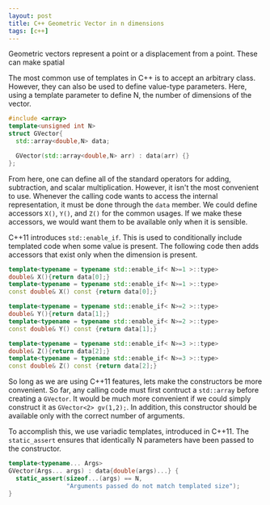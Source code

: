 ```yaml
---
layout: post
title: C++ Geometric Vector in n dimensions
tags: [c++]
---
```


Geometric vectors represent a point or a displacement from a point.
These can make spatial

The most common use of templates in C++ is to accept an arbitrary class.
However, they can also be used to define value-type parameters.
Here, using a template parameter to define N, the number of dimensions of the vector.

```c++
#include <array>
template<unsigned int N>
struct GVector{
  std::array<double,N> data;

  GVector(std::array<double,N> arr) : data(arr) {}
};
```

From here, one can define all of the standard operators for adding, subtraction, and scalar multiplication.
However, it isn't the most convenient to use.
Whenever the calling code wants to access the internal representation,
  it must be done through the `data` member.
We could define accessors `X()`, `Y()`, and `Z()` for the common usages.
If we make these accessors, we would want them to be available only when it is sensible.

C++11 introduces `std::enable_if`.
This is used to conditionally include templated code when some value is present.
The following code then adds accessors that exist only when the dimension is present.

```c++
template<typename = typename std::enable_if< N>=1 >::type>
double& X(){return data[0];}
template<typename = typename std::enable_if< N>=1 >::type>
const double& X() const {return data[0];}

template<typename = typename std::enable_if< N>=2 >::type>
double& Y(){return data[1];}
template<typename = typename std::enable_if< N>=2 >::type>
const double& Y() const {return data[1];}

template<typename = typename std::enable_if< N>=3 >::type>
double& Z(){return data[2];}
template<typename = typename std::enable_if< N>=3 >::type>
const double& Z() const {return data[2];}
```

So long as we are using C++11 features, lets make the constructors be more convenient.
So far, any calling code must first contruct a `std::array` before creating a `GVector`.
It would be much more convenient if we could simply construct it as `GVector<2> gv(1,2);`.
In addition, this constructor should be available only with the correct number of arguments.

To accomplish this, we use variadic templates, introduced in C++11.
The `static_assert` ensures that identically N parameters have been passed to the constructor.

```c++
template<typename... Args>
GVector(Args... args) : data{double(args)...} {
  static_assert(sizeof...(args) == N,
                "Arguments passed do not match templated size");
}
```